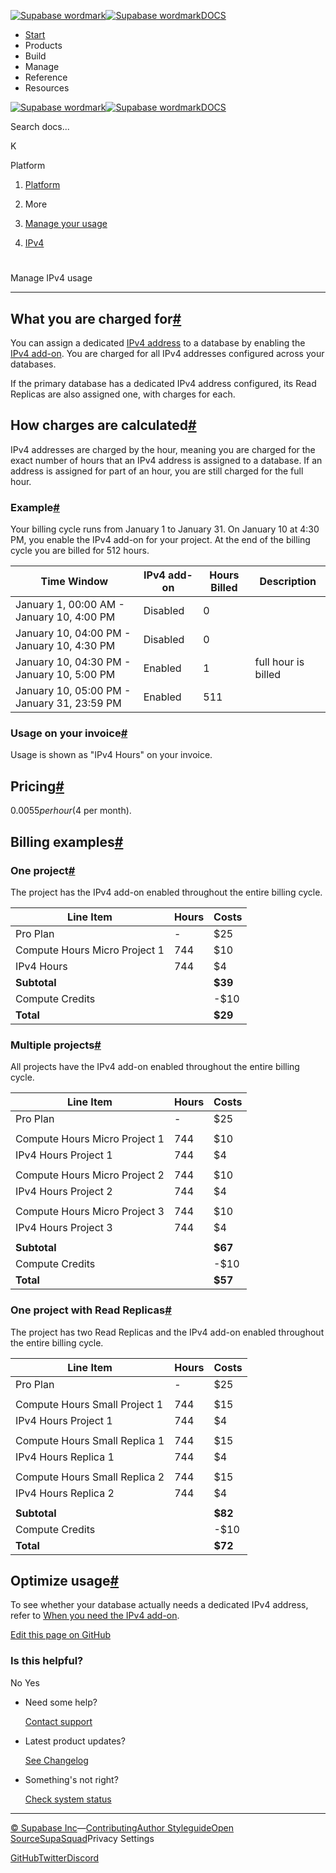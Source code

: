 [![Supabase wordmark](https://supabase.com/docs/_next/image?url=%2Fdocs%2Fsupabase-dark.svg&w=256&q=75&dpl=dpl_5BYG5BkQhU19GEfZfhcgAbeGcRQo)![Supabase wordmark](https://supabase.com/docs/_next/image?url=%2Fdocs%2Fsupabase-light.svg&w=256&q=75&dpl=dpl_5BYG5BkQhU19GEfZfhcgAbeGcRQo)DOCS](https://supabase.com/docs)

-   [Start](https://supabase.com/docs/guides/getting-started)
-   Products
-   Build
-   Manage
-   Reference
-   Resources

[![Supabase wordmark](https://supabase.com/docs/_next/image?url=%2Fdocs%2Fsupabase-dark.svg&w=256&q=75&dpl=dpl_5BYG5BkQhU19GEfZfhcgAbeGcRQo)![Supabase wordmark](https://supabase.com/docs/_next/image?url=%2Fdocs%2Fsupabase-light.svg&w=256&q=75&dpl=dpl_5BYG5BkQhU19GEfZfhcgAbeGcRQo)DOCS](https://supabase.com/docs)

Search docs...

K

Platform

1.  [Platform](https://supabase.com/docs/guides/platform)

3.  More

5.  [Manage your usage](https://supabase.com/docs/guides/platform/manage-your-usage)

7.  [IPv4](https://supabase.com/docs/guides/platform/manage-your-usage/ipv4)

# 

Manage IPv4 usage

* * *

## What you are charged for[#](#what-you-are-charged-for)

You can assign a dedicated [IPv4 address](https://supabase.com/docs/guides/platform/ipv4-address) to a database by enabling the [IPv4 add-on](https://supabase.com/dashboard/project/_/settings/addons?panel=ipv4). You are charged for all IPv4 addresses configured across your databases.

If the primary database has a dedicated IPv4 address configured, its Read Replicas are also assigned one, with charges for each.

## How charges are calculated[#](#how-charges-are-calculated)

IPv4 addresses are charged by the hour, meaning you are charged for the exact number of hours that an IPv4 address is assigned to a database. If an address is assigned for part of an hour, you are still charged for the full hour.

### Example[#](#example)

Your billing cycle runs from January 1 to January 31. On January 10 at 4:30 PM, you enable the IPv4 add-on for your project. At the end of the billing cycle you are billed for 512 hours.

| Time Window | IPv4 add-on | Hours Billed | Description |
| --- | --- | --- | --- |
| January 1, 00:00 AM - January 10, 4:00 PM | Disabled | 0 |  |
| January 10, 04:00 PM - January 10, 4:30 PM | Disabled | 0 |  |
| January 10, 04:30 PM - January 10, 5:00 PM | Enabled | 1 | full hour is billed |
| January 10, 05:00 PM - January 31, 23:59 PM | Enabled | 511 |  |

### Usage on your invoice[#](#usage-on-your-invoice)

Usage is shown as "IPv4 Hours" on your invoice.

## Pricing[#](#pricing)

$0.0055 per hour ($4 per month).

## Billing examples[#](#billing-examples)

### One project[#](#one-project)

The project has the IPv4 add-on enabled throughout the entire billing cycle.

| Line Item | Hours | Costs |
| --- | --- | --- |
| Pro Plan | \- | $25 |
| Compute Hours Micro Project 1 | 744 | $10 |
| IPv4 Hours | 744 | $4 |
| **Subtotal** |  | **$39** |
| Compute Credits |  | \-$10 |
| **Total** |  | **$29** |

### Multiple projects[#](#multiple-projects)

All projects have the IPv4 add-on enabled throughout the entire billing cycle.

| Line Item | Hours | Costs |
| --- | --- | --- |
| Pro Plan | \- | $25 |
|  |  |  |
| Compute Hours Micro Project 1 | 744 | $10 |
| IPv4 Hours Project 1 | 744 | $4 |
|  |  |  |
| Compute Hours Micro Project 2 | 744 | $10 |
| IPv4 Hours Project 2 | 744 | $4 |
|  |  |  |
| Compute Hours Micro Project 3 | 744 | $10 |
| IPv4 Hours Project 3 | 744 | $4 |
|  |  |  |
| **Subtotal** |  | **$67** |
| Compute Credits |  | \-$10 |
| **Total** |  | **$57** |

### One project with Read Replicas[#](#one-project-with-read-replicas)

The project has two Read Replicas and the IPv4 add-on enabled throughout the entire billing cycle.

| Line Item | Hours | Costs |
| --- | --- | --- |
| Pro Plan | \- | $25 |
|  |  |  |
| Compute Hours Small Project 1 | 744 | $15 |
| IPv4 Hours Project 1 | 744 | $4 |
|  |  |  |
| Compute Hours Small Replica 1 | 744 | $15 |
| IPv4 Hours Replica 1 | 744 | $4 |
|  |  |  |
| Compute Hours Small Replica 2 | 744 | $15 |
| IPv4 Hours Replica 2 | 744 | $4 |
|  |  |  |
| **Subtotal** |  | **$82** |
| Compute Credits |  | \-$10 |
| **Total** |  | **$72** |

## Optimize usage[#](#optimize-usage)

To see whether your database actually needs a dedicated IPv4 address, refer to [When you need the IPv4 add-on](https://supabase.com/docs/guides/platform/ipv4-address#when-you-need-the-ipv4-add-on).

[Edit this page on GitHub](https://github.com/supabase/supabase/blob/master/apps/docs/content/guides/platform/manage-your-usage/ipv4.mdx)

### Is this helpful?

No Yes

-   Need some help?
    
    [Contact support](https://supabase.com/support)
-   Latest product updates?
    
    [See Changelog](https://supabase.com/changelog)
-   Something's not right?
    
    [Check system status](https://status.supabase.com/)

* * *

[© Supabase Inc](https://supabase.com/)—[Contributing](https://github.com/supabase/supabase/blob/master/apps/docs/DEVELOPERS.md)[Author Styleguide](https://github.com/supabase/supabase/blob/master/apps/docs/CONTRIBUTING.md)[Open Source](https://supabase.com/open-source)[SupaSquad](https://supabase.com/supasquad)Privacy Settings

[GitHub](https://github.com/supabase/supabase)[Twitter](https://twitter.com/supabase)[Discord](https://discord.supabase.com/)